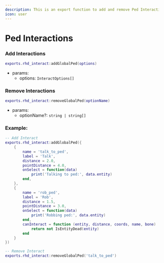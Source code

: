 ```yaml
---
description: This is an export function to add and remove Ped Interactions.
icon: user
---
```


# Ped Interactions

### Add Interactions

```lua
exports.rhd_interact:addGlobalPed(options)
```

* params:
  * options: `InteractOptions[]`&#x20;

### Remove Interactions

```lua
exports.rhd_interact:removeGlobalPed(optionName)
```

* params:
  * optionName?: `string | string[]`&#x20;

### Example:

```lua
-- Add Interact
exports.rhd_interact:addGlobalPed({
    {
        name = 'talk_to_ped',
        label = 'Talk',
        distance = 2.0,
        pointDistance = 4.0,
        onSelect = function(data)
            print('Talking to ped:', data.entity)
        end,
    },
    {
        name = 'rob_ped',
        label = 'Rob',
        distance = 1.5,
        pointDistance = 3.0,
        onSelect = function(data)
            print('Robbing ped:', data.entity)
        end,
        canInteract = function (entity, distance, coords, name, bone)
            return not IsEntityDead(entity)
        end
    }
})

-- Remove Interact
exports.rhd_interact:removeGlobalPed('talk_to_ped')
```
